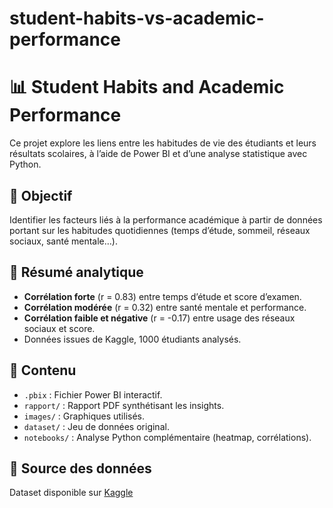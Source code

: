 # student-habits-vs-academic-performance
# 📊 Student Habits and Academic Performance

Ce projet explore les liens entre les habitudes de vie des étudiants et leurs résultats scolaires, à l’aide de Power BI et d’une analyse statistique avec Python.

## 🎯 Objectif
Identifier les facteurs liés à la performance académique à partir de données portant sur les habitudes quotidiennes (temps d’étude, sommeil, réseaux sociaux, santé mentale…).

## 🧠 Résumé analytique
- **Corrélation forte** (r = 0.83) entre temps d’étude et score d’examen.
- **Corrélation modérée** (r = 0.32) entre santé mentale et performance.
- **Corrélation faible et négative** (r = -0.17) entre usage des réseaux sociaux et score.
- Données issues de Kaggle, 1000 étudiants analysés.

## 📂 Contenu
- `.pbix` : Fichier Power BI interactif.
- `rapport/` : Rapport PDF synthétisant les insights.
- `images/` : Graphiques utilisés.
- `dataset/` : Jeu de données original.
- `notebooks/` : Analyse Python complémentaire (heatmap, corrélations).

## 🔗 Source des données
Dataset disponible sur [Kaggle](https://www.kaggle.com/datasets/jayaantanaath/student-habits-vs-academic-performance/data)
